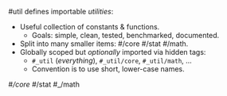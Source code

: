 #util defines importable _utilities_:
- Useful collection of constants & functions.
  - Goals: simple, clean, tested, benchmarked, documented.
- Split into many smaller items: #/core #/stat #/math.
- Globally scoped but _optionally_ imported via hidden tags:
  - `#_util` (_everything_), `#_util/core`, `#_util/math`, ...
  - Convention is to use short, lower-case names.

#_/core #_/stat #_/math